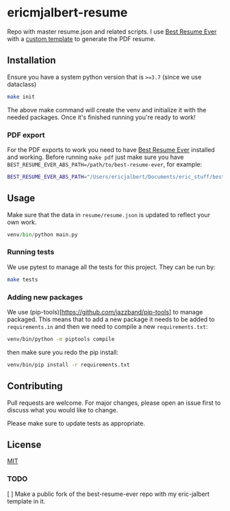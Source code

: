 # ericmjalbert-resume

Repo with master resume.json and related scripts. I use [Best Resume Ever](https://github.com/salomonelli/best-resume-ever) with a [custom template](./resume_generator/pdf/templates/eric-jalbert.vue) to generate the PDF resume.

## Installation

Ensure you have a system python version that is `>=3.7` (since we use dataclass)
```bash
make init
```

The above make command will create the venv and initialize it with the needed packages.
Once it's finished running you're ready to work!

### PDF export
For the PDF exports to work you need to have [Best Resume Ever](https://github.com/salomonelli/best-resume-ever) installed and working. Before running `make pdf` just make sure you have `BEST_RESUME_EVER_ABS_PATH=/path/to/best-resume-ever`, for example:
```bash
BEST_RESUME_EVER_ABS_PATH="/Users/ericjalbert/Documents/eric_stuff/best-resume-ever" make pdf
```


## Usage

Make sure that the data in `resume/resume.json` is updated to reflect your own work.

```python
venv/bin/python main.py
```

### Running tests

We use pytest to manage all the tests for this project. They can be run by:
```bash
make tests
```

### Adding new packages

We use (pip-tools)[https://github.com/jazzband/pip-tools] to manage packaged. This means that to add a new package it needs to be added to `requirements.in` and then we need to compile a new `requirements.txt`:
```bash
venv/bin/python -m piptools compile
```

then make sure you redo the pip install:
```bash
venv/bin/pip install -r requirements.txt
```

## Contributing
Pull requests are welcome. For major changes, please open an issue first to discuss what you would like to change.

Please make sure to update tests as appropriate.

## License
[MIT](https://choosealicense.com/licenses/mit/)



### TODO
[ ] Make a public fork of the best-resume-ever repo with my eric-jalbert template in it.
